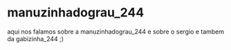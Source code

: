 # manuzinhadograu_244
aqui nos falamos sobre  a manuzinhadograu_244 e sobre o sergio
e tambem da gabizinha_244
;)
